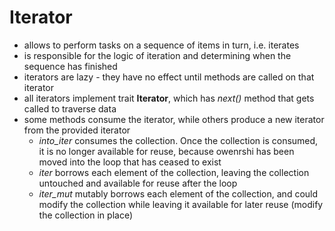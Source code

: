 # Iterator
* allows to perform tasks on a sequence of items in turn, i.e. iterates
* is responsible for the logic of iteration and determining when the sequence has finished
* iterators are lazy - they have no effect until methods are called on that iterator
* all iterators implement trait __Iterator__, which has _next()_ method that gets called to traverse data
* some methods consume the iterator, while others produce a new iterator from the provided iterator
    * _into_iter_ consumes the collection. Once the collection is consumed, it is no longer available for reuse, because owenrshi has been moved into the loop that has ceased to exist
    * _iter_ borrows each element of the collection, leaving the collection untouched and available for reuse after the loop
    * _iter_mut_ mutably borrows each element of the collection, and could modify the collection while leaving it available for later reuse (modify the collection in place)
